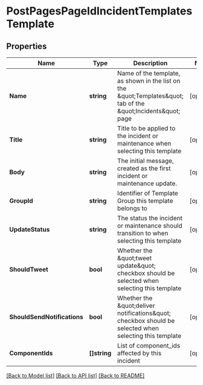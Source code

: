 # PostPagesPageIdIncidentTemplatesTemplate

## Properties
Name | Type | Description | Notes
------------ | ------------- | ------------- | -------------
**Name** | **string** | Name of the template, as shown in the list on the \&quot;Templates\&quot; tab of the \&quot;Incidents\&quot; page | [optional] 
**Title** | **string** | Title to be applied to the incident or maintenance when selecting this template | [optional] 
**Body** | **string** | The initial message, created as the first incident or maintenance update. | [optional] 
**GroupId** | **string** | Identifier of Template Group this template belongs to | [optional] 
**UpdateStatus** | **string** | The status the incident or maintenance should transition to when selecting this template | [optional] 
**ShouldTweet** | **bool** | Whether the \&quot;tweet update\&quot; checkbox should be selected when selecting this template | [optional] 
**ShouldSendNotifications** | **bool** | Whether the \&quot;deliver notifications\&quot; checkbox should be selected when selecting this template | [optional] 
**ComponentIds** | **[]string** | List of component_ids affected by this incident | [optional] 

[[Back to Model list]](../README.md#documentation-for-models) [[Back to API list]](../README.md#documentation-for-api-endpoints) [[Back to README]](../README.md)


